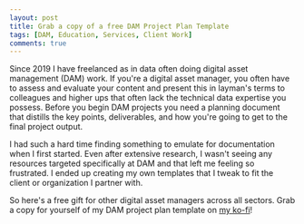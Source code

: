```yaml
---
layout: post
title: Grab a copy of a free DAM Project Plan Template
tags: [DAM, Education, Services, Client Work]
comments: true
---
```

Since 2019 I have freelanced as in data often doing digital asset management (DAM) work. If you're a digital asset manager, you often have to assess and evaluate your content and present this in layman's terms to colleagues and higher ups that often lack the technical data expertise you possess. Before you begin DAM projects you need a planning document that distills the key points, deliverables, and how you're going to get to the final project output. 

I had such a hard time finding something to emulate for documentation when I first started. Even after extensive research, I wasn't seeing any resources targeted specifically at DAM and that left me feeling so frustrated. I ended up creating my own templates that I tweak to fit the client or organization I partner with. 

So here's a free gift for other digital asset managers across all sectors. Grab a copy for yourself of my DAM project plan template on [my ko-fi](https://ko-fi.com/s/9b7091a637)!
